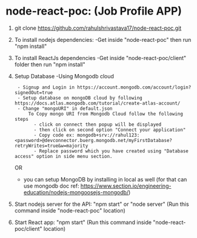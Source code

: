 # node-react-poc: (Job Profile APP)

1. git clone https://github.com/rahulshrivastava17/node-react-poc.git
2. To install nodejs dependencies:
    -Get inside "node-react-poc" then run "npm install"
3. To install ReactJs dependencies
    -Get inside "node-react-poc/client" folder then run "npm install"
4. Setup Database
    -Using Mongodb cloud
    
        - Signup and Login in https://account.mongodb.com/account/login?signedOut=true
        - Setup database on mongoDB cloud by following https://docs.atlas.mongodb.com/tutorial/create-atlas-account/
        - Change "mongoURI" in default.json
            To Copy mongo URI from Mongodb Cloud follow the following steps
              - click on connect then popup will be displayed
              - then click on second option "Connect your application" 
              - Copy code ex: mongodb+srv://rahul123:<password>@devconnector.buerg.mongodb.net/myFirstDatabase?retryWrites=true&w=majority
              - Replace password which you have created using "Database access" option in side menu section. 
      OR
    - you can setup MongoDB by installing in local as well (for that can use mongodb doc ref: https://www.section.io/engineering-education/nodejs-mongoosejs-mongodb/)
     
5. Start nodejs server for the API: "npm start" or "node server" (Run this command inside "node-react-poc" location)
6. Start React app: "npm start" (Run this command inside "node-react-poc/client" location)

